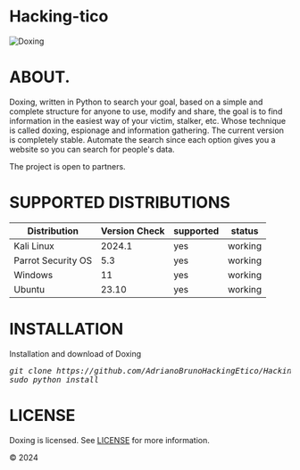 # Hacking-tico

<img src="https://i.postimg.cc/4NwmzRqK/1.png" title="Doxing">

# ABOUT.
Doxing, written in Python to search your goal, based on a simple and complete structure for anyone to use, modify and share, the goal is to find information in the easiest way of your victim, stalker, etc. Whose technique is called doxing, espionage and information gathering. The current version is completely stable. Automate the search since each option gives you a website so you can search for people's data.

The project is open to partners.

# SUPPORTED DISTRIBUTIONS
|Distribution | Version Check | supported | status |
----------|-------|------|-------|
|Kali Linux|2024.1 | yes | working   |
|Parrot Security OS|5.3 |yes | working   |
|Windows|11 |yes | working   |
|Ubuntu|23.10 |yes | working   |

# INSTALLATION
Installation and download of Doxing
<pre><i><n>git clone https://github.com/AdrianoBrunoHackingEtico/Hacking-tico.git
sudo python install
</pre></i></n>

# LICENSE
Doxing is licensed. 
See [LICENSE](https://github.com/AdrianoBrunoHackingEtico/Hacking-tico/blob/main/LICENSE) for more information.

© 2024
